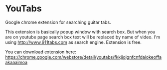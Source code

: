 # YouTabs
Google chrome extension for searching guitar tabs.

This extension is basically popup window with search box.
But when you are on youtube page search box text will be replaced by name of video.
I'm using http://www.911tabs.com as search engine.
Extension is free.

You can download extension here: https://chrome.google.com/webstore/detail/youtabs/fkkjjojgnfcnfdaiokeoffaakaaaimoa
